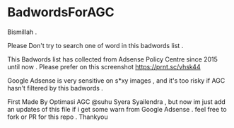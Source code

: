 # BadwordsForAGC
Bismillah . 

Please Don't try to search one of word in this badwords list . 

This Badwords list has collected from Adsense Policy Centre since 2015 until now . Please prefer on this screenshot https://prnt.sc/vhsk44

Google Adsense is very sensitive on s*xy images , and it's too risky if AGC hasn't filtered by this badwords . 

First Made By Optimasi AGC @suhu Syera Syailendra , but now im just add an updates of this file if i get some warn from Google Adsense . feel free to fork or PR for this repo . Thankyou
